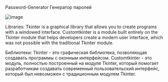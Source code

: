 Password-Generator
Генератор паролей


![image](https://github.com/ILLBADLY/Password-Generator2/assets/148934222/e45cd1a3-076b-47d1-8e9a-e1c72d12244a)








Libraries:
Tkinter is a graphical library that allows you to create programs with a windowed interface.
Customtkinter is a module built entirely on the Tkinter module that helps developers 
 create a modern user interface, 
 which was not possible with the traditional Tkinter module.

Библиотеки:
Tkinter - это графическая библиотека, позволяющая создавать программы с оконным интерфейсом.
Customtkinter - это модуль, полностью построенный на модуле Tkinter, который помогает разработчикам 
  создавать современный пользовательский интерфейс, 
  который был невозможен с традиционным модулем Tkinter.





